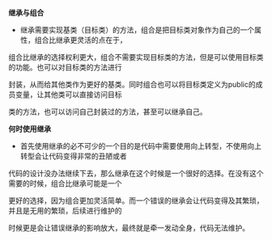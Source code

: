  **继承与组合**

  - 继承需要实现基类（目标类）的方法，组合是把目标类对象作为自己的一个属性，组合比继承更灵活的点在于，

  组合比继承的选择权利更大，组合不需要实现目标类的方法，但是可以使用目标类的功能。也可以对目标类的方法进行

  封装，从而给其他类作为更好的基类。同时组合也可以将目标类定义为public的成员变量，让其他类可以直接访问目标

  类的方法，也可以访问自己封装过的方法，甚至可以继承自己。

 **何时使用继承**

   - 首先使用继承的必不可少的一个目的是代码中需要使用向上转型，不使用向上转型会让代码变得非常的丑陋或者

   代码的设计没办法继续下去，那么继承在这个时候是一个很好的选择。在没有这个需要的时候，组合比继承可能是一个

   更好的选择，因为组合更加灵活简单。而一个错误的继承会让代码变得及其繁琐，并且是无用的繁琐，后续进行维护的

   时候更是会让错误继承的影响放大，最终就是牵一发动全身，代码无法维护。